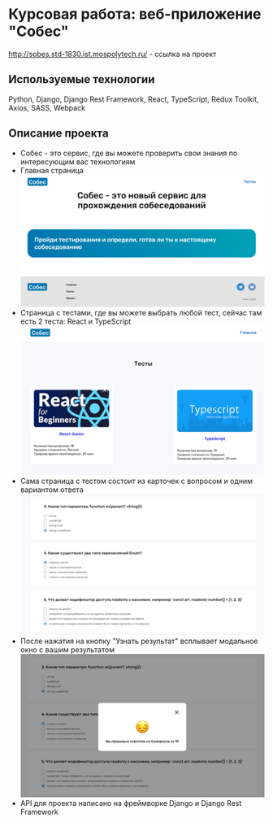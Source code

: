 # Курсовая работа: веб-приложение "Собес"

http://sobes.std-1830.ist.mospolytech.ru/ - ссылка на проект
## Используемые технологии
Python, Django, Django Rest Framework, React, TypeScript, Redux Toolkit, Axios, SASS, Webpack

## Описание проекта
* Собес - это сервис, где вы можете проверить свои знания по интересующим вас технологиям
* Главная страница
![Главная](resources/img/home.png)
* Страница с тестами, где вы можете выбрать любой тест, сейчас там есть 2 теста: React и TypeScript
![Тесты](resources/img/tests.png)
* Сама страница с тестом состоит из карточек с вопросом и одним вариантом ответа
![Тест](resources/img/test.png)
* После нажатия на кнопку "Узнать результат" всплывает модальное окно с вашим результатом
![Результат](resources/img/result.png)
* API для проекта написано на фреймворке Django и Django Rest Framework